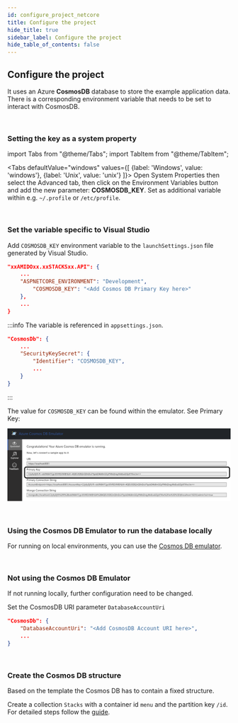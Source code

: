 ```yaml
---
id: configure_project_netcore
title: Configure the project
hide_title: true
sidebar_label: Configure the project
hide_table_of_contents: false
---
```


## Configure the project

It uses an Azure **CosmosDB** database to store the example application data.
There is a corresponding environment variable that needs to be set to interact with CosmosDB.

<br />

### Setting the key as a system property

import Tabs from "@theme/Tabs";
import TabItem from "@theme/TabItem";

<Tabs
    defaultValue="windows"
    values={[
    {label: 'Windows', value: 'windows'},
    {label: 'Unix', value: 'unix'}
    ]}>
    <TabItem value="windows">
        Open System Properties then select the Advanced tab, then click on the Environment Variables button and add the new parameter: <strong>COSMOSDB_KEY</strong>.
    </TabItem>
    <TabItem value="unix">
        Set as additional variable within e.g. <code>~/.profile</code> or <code>/etc/profile</code>.
    </TabItem>
</Tabs>

<br />

### Set the variable specific to Visual Studio

Add `COSMOSDB_KEY` environment variable to the `launchSettings.json` file generated by Visual Studio.

```json {4} title="src/api/xxAMIDOxx.xxSTACKSxx.API/properties/launchSettings.json"
"xxAMIDOxx.xxSTACKSxx.API": {
    ...
    "ASPNETCORE_ENVIRONMENT": "Development",
        "COSMOSDB_KEY": "<Add Cosmos DB Primary Key here>"
    },
    ...
}
```

:::info
The variable is referenced in `appsettings.json`.

```json {4} title="src/api/xxAMIDOxx.xxSTACKSxx.API/appsettings.json"
"CosmosDb": {
    ...
    "SecurityKeySecret": {
        "Identifier": "COSMOSDB_KEY",
        ...
    }
}
```

:::


The value for `COSMOSDB_KEY` can be found within the emulator. See Primary Key:

![CosmosDB](/img/cosmosdb_emulator_3.png)

<br />

### Using the Cosmos DB Emulator to run the database locally

For running on local environments, you can use the [Cosmos DB emulator](https://docs.microsoft.com/en-us/azure/cosmos-db/local-emulator?tabs=ssl-netstd21).


<br />

### Not using the Cosmos DB Emulator

If not running locally, further configuration need to be changed.

Set the CosmosDB URI parameter `DatabaseAccountUri` 

```json {2} title="<PROJECT-NAME>/src/api/xxAMIDOxx.xxSTACKSxx.API/appsettings.json"
"CosmosDb": {
    "DatabaseAccountUri": "<Add CosmosDB Account URI here>",
    ...
}
```

<br />

### Create the Cosmos DB structure

Based on the template the Cosmos DB has to contain a fixed structure.

Create a collection `Stacks` with a container id `menu` and the partition key `/id`. For detailed steps follow the [guide](/docs/workloads/azure/backend/netcore/guide/cosmosdb/cosmosdb_configuration_netcore).



